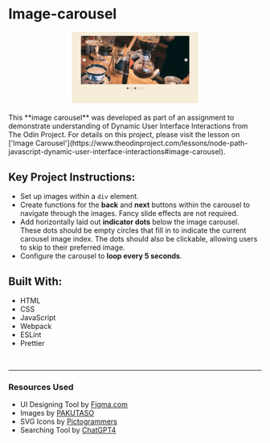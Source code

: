# Image-carousel

<div align="center"><img src="image-carousel-the-odin-project-by-k-belltree-2024-min.png" alt="Image Carousel Practice Preview by Keiko S. 2024" width="50%" height="50%"></div>

<br>
This **image carousel** was developed as part of an assignment to demonstrate understanding of Dynamic User Interface Interactions from The Odin Project. For details on this project, please visit the lesson on ['Image Carousel'](https://www.theodinproject.com/lessons/node-path-javascript-dynamic-user-interface-interactions#image-carousel).

## Key Project Instructions:

- Set up images within a `div` element.
- Create functions for the **back** and **next** buttons within the carousel to navigate through the images. Fancy slide effects are not required.
- Add horizontally laid out **indicator dots** below the image carousel. These dots should be empty circles that fill in to indicate the current carousel image index. The dots should also be clickable, allowing users to skip to their preferred image.
- Configure the carousel to **loop every 5 seconds**.

## Built With:

- HTML
- CSS
- JavaScript
- Webpack
- ESLint
- Prettier

<br>

---

### Resources Used

- UI Designing Tool by [Figma.com](https://www.figma.com)
- Images by [PAKUTASO](https://www.pakutaso.com/)
- SVG Icons by [Pictogrammers](https://pictogrammers.com/library/mdi/)
- Searching Tool by [ChatGPT4](https://chat.openai.com)
